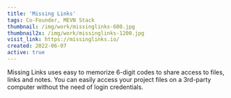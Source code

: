 ```yaml
---
title: 'Missing Links'
tags: Co-Founder, MEVN Stack
thumbnail: /img/work/missinglinks-600.jpg
thumbnail2x: /img/work/missinglinks-1200.jpg
visit_link: https://missinglinks.io/
created: 2022-06-07
active: true
---
```


Missing Links uses easy to memorize 6-digit codes to share access to files, links and notes. You can easily access your project files on a 3rd-party computer without the need of login credentials.
